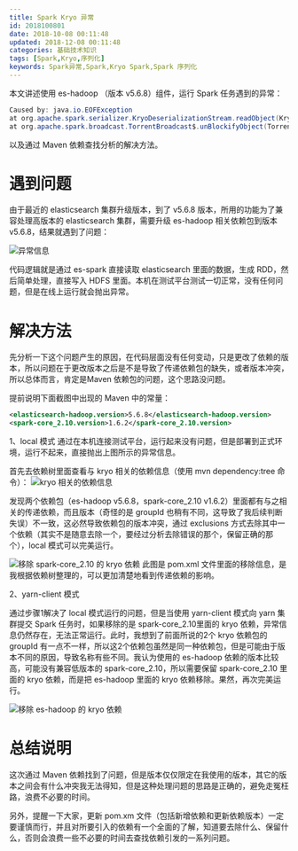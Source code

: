 ```yaml
---
title: Spark Kryo 异常
id: 2018100801
date: 2018-10-08 00:11:48
updated: 2018-12-08 00:11:48
categories: 基础技术知识
tags: [Spark,Kryo,序列化]
keywords: Spark异常,Spark,Kryo Spark,Spark 序列化
---
```


本文讲述使用 es-hadoop （版本 v5.6.8）组件，运行 Spark 任务遇到的异常：
```java
Caused by: java.io.EOFException
at org.apache.spark.serializer.KryoDeserializationStream.readObject(KryoSerializer.scala:232)
at org.apache.spark.broadcast.TorrentBroadcast$.unBlockifyObject(TorrentBroadcast.scala:217)
```
以及通过 Maven 依赖查找分析的解决方法。

<!-- more -->

# 遇到问题

由于最近的 elasticsearch 集群升级版本，到了 v5.6.8 版本，所用的功能为了兼容处理高版本的 elasticsearch 集群，需要升级 es-hadoop 相关依赖包到版本 v5.6.8，结果就遇到了问题：

![异常信息](https://ws1.sinaimg.cn/large/b7f2e3a3gy1fxyn2hnapxj21600cbdhd.jpg "异常信息")

代码逻辑就是通过 es-spark 直接读取 elasticsearch 里面的数据，生成 RDD，然后简单处理，直接写入 HDFS 里面。本机在测试平台测试一切正常，没有任何问题，但是在线上运行就会抛出异常。

# 解决方法

先分析一下这个问题产生的原因，在代码层面没有任何变动，只是更改了依赖的版本，所以问题在于更改版本之后是不是导致了传递依赖包的缺失，或者版本冲突，所以总体而言，肯定是Maven 依赖包的问题，这个思路没问题。

提前说明下面截图中出现的 Maven 中的常量：
```xml
<elasticsearch-hadoop.version>5.6.8</elasticsearch-hadoop.version>
<spark-core_2.10.version>1.6.2</spark-core_2.10.version>
```

1、local 模式
通过在本机连接测试平台，运行起来没有问题，但是部署到正式环境，运行不起来，直接抛出上图所示的异常信息。

首先去依赖树里面查看与 kryo 相关的依赖信息（使用 mvn dependency:tree 命令）：
![kryo 相关的依赖信息](https://ws1.sinaimg.cn/large/b7f2e3a3gy1fxynj70u3ij20ue0kz0uy.jpg "kryo 相关的依赖信息")

发现两个依赖包（es-hadoop v5.6.8，spark-core_2.10 v1.6.2）里面都有与之相关的传递依赖，而且版本（奇怪的是 groupId 也稍有不同，这导致了我后续判断失误）不一致，这必然导致依赖包的版本冲突，通过 exclusions 方式去除其中一个依赖（其实不是随意去除一个，要经过分析去除错误的那个，保留正确的那个），local 模式可以完美运行。

![移除 spark-core_2.10 的 kryo 依赖](https://ws1.sinaimg.cn/large/b7f2e3a3gy1fxyoie8f6wj20mt0dy0tb.jpg "移除 spark-core_2.10 的 kryo 依赖")
此图是 pom.xml 文件里面的移除信息，是我根据依赖树整理的，可以更加清楚地看到传递依赖的影响。

2、yarn-client 模式

通过步骤1解决了 local 模式运行的问题，但是当使用 yarn-client 模式向 yarn 集群提交 Spark 任务时，如果移除的是 spark-core_2.10里面的 kryo 依赖，异常信息仍然存在，无法正常运行。此时，我想到了前面所说的2个 kryo 依赖包的 groupId 有一点不一样，所以这2个依赖包虽然是同一种依赖包，但是可能由于版本不同的原因，导致名称有些不同。我认为使用的 es-hadoop 依赖的版本比较高，可能没有兼容低版本的 spark-core_2.10，所以需要保留 spark-core_2.10 里面的 kryo 依赖，而是把 es-hadoop 里面的 kryo 依赖移除。果然，再次完美运行。

![移除 es-hadoop 的 kryo 依赖](https://ws1.sinaimg.cn/large/b7f2e3a3gy1fxynyr4f4ej20me0h9aas.jpg "移除 es-hadoop 的 kryo 依赖")

# 总结说明

这次通过 Maven 依赖找到了问题，但是版本仅仅限定在我使用的版本，其它的版本之间会有什么冲突我无法得知，但是这种处理问题的思路是正确的，避免走冤枉路，浪费不必要的时间。

另外，提醒一下大家，更新 pom.xm 文件（包括新增依赖和更新依赖版本）一定要谨慎而行，并且对所要引入的依赖有一个全面的了解，知道要去除什么、保留什么，否则会浪费一些不必要的时间去查找依赖引发的一系列问题。
